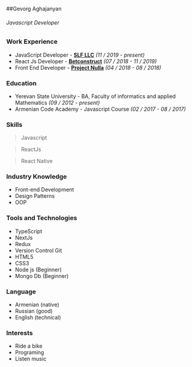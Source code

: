 ##Gevorg Aghajanyan
###### Javascript Developer

### Work Experience
* JavaScript Developer - **[SLF LLC](https://sflpro.com/)** _(11 / 2019 - present)_
* React Js Developer - **[Betconstruct](https://www.betconstruct.com/)** _(07 / 2018 - 11 / 2019)_
* Front End Developer - **[Project Nulla](http://www.projectnulla.com/)** _(04 / 2018 - 08 / 2018)_

### Education

* Yerevan State University - BA, Faculty of informatics and applied Mathematics _(09 / 2012 - present)_
* Armenian Code Academy - Javascript Course _(02 / 2017 - 08 / 2017)_

### Skills

> Javascript

> ReactJs

> React Native

### Industry Knowledge

* Front-end Development
* Design Patterns
* OOP

### Tools and Technologies

* TypeScript
* NextJs
* Redux
* Version Control Git
* HTML5
* CSS3
* Node js (Beginner)
* Mongo Db (Beginner)

### Language
* Armenian (native)
* Russian (good)
* English (technical)

### Interests

* Ride a bike
* Programing
* Listen music
